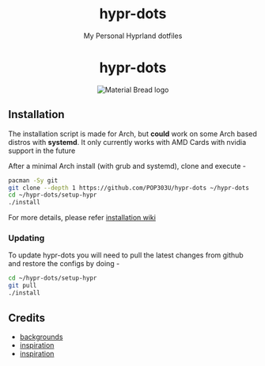 <div align="center"> 
<h1> hypr-dots </h1>
My Personal Hyprland dotfiles

<h1> hypr-dots </h1>
</div>

<p align="center">
    <img src="https://github.com/POP303U/dotfiles/assets/115036828/b632333d-13ce-46e7-b18d-f85e0b56c519" alt="Material Bread logo">
</p>

## Installation

The installation script is made for Arch, but **could** work on some Arch based distros with **systemd**.
It only currently works with AMD Cards with nvidia support in the future

After a minimal Arch install (with grub and systemd), clone and execute -

```sh
pacman -Sy git
git clone --depth 1 https://github.com/POP303U/hypr-dots ~/hypr-dots
cd ~/hypr-dots/setup-hypr
./install
```

For more details, please refer [installation wiki](https://github.com/prasanthrangan/hyprdots/wiki/Installation)

### Updating
To update hypr-dots you will need to pull the latest changes from github and restore the configs by doing -

```sh
cd ~/hypr-dots/setup-hypr
git pull
./install
```

## Credits
- [backgrounds](https://github.com/the-argus/wallpapers)
- [inspiration](https://github.com/prasanthrangan/hyprdots)
- [inspiration](https://github.com/prasanthrangan/hyprdots)
